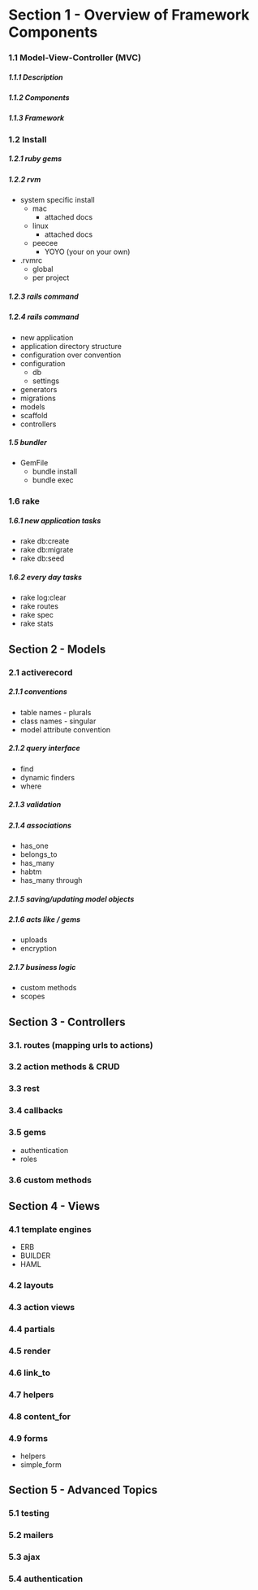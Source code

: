 # Section 1 - Overview of Framework Components

### 1.1 Model-View-Controller (MVC)
##### 1.1.1 Description 
##### 1.1.2 Components
##### 1.1.3 Framework


### 1.2 Install
##### 1.2.1 ruby gems
##### 1.2.2 rvm
   - system specific install 
     - mac
       - attached docs
     - linux
       - attached docs
     - peecee 
       - YOYO (your on your own)
   - .rvmrc 
     - global
     - per project                          

##### 1.2.3 rails command
##### 1.2.4 rails command
- new application
- application directory structure
- configuration over convention
- configuration 
  - db 
  - settings
- generators
- migrations
- models
- scaffold
- controllers

##### 1.5 bundler
- GemFile
  - bundle install
  - bundle exec <app>

### 1.6 rake
##### 1.6.1 new application tasks
- rake db:create
- rake db:migrate
- rake db:seed    

##### 1.6.2 every day tasks 
- rake log:clear
- rake routes
- rake spec 
- rake stats    

## Section 2 - Models

### 2.1 activerecord            

##### 2.1.1 conventions
- table names - plurals
- class names - singular
- model attribute convention

##### 2.1.2 query interface
- find
- dynamic finders
- where

##### 2.1.3  validation

##### 2.1.4 associations
- has_one
- belongs_to
- has_many
- habtm 
- has_many through

##### 2.1.5 saving/updating model objects

##### 2.1.6 acts like / gems
- uploads
- encryption

##### 2.1.7 business logic
- custom methods 
- scopes    

## Section 3 - Controllers

### 3.1. routes (mapping urls to actions)

### 3.2 action methods & CRUD

### 3.3 rest

### 3.4 callbacks

### 3.5 gems
- authentication
- roles

### 3.6 custom methods

## Section 4 - Views 

### 4.1 template engines
- ERB
- BUILDER
- HAML

### 4.2 layouts

### 4.3 action views

### 4.4 partials

### 4.5 render 

### 4.6 link_to

### 4.7 helpers

### 4.8 content_for

### 4.9 forms
- helpers
- simple_form   

## Section 5 - Advanced Topics

### 5.1 testing 

### 5.2 mailers

### 5.3 ajax 

### 5.4 authentication
